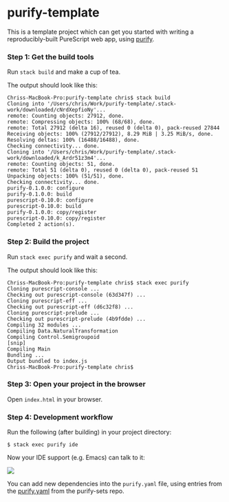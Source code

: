 # purify-template

This is a template project which can get you started with writing a
reproducibly-built PureScript web app, using
[purify](https://github.com/chrisdone/purify).

### Step 1: Get the build tools

Run `stack build` and make a cup of tea.

The output should look like this:

    Chriss-MacBook-Pro:purify-template chris$ stack build
    Cloning into '/Users/chris/Work/purify-template/.stack-work/downloaded/cNrdXepfioNy'...
    remote: Counting objects: 27912, done.
    remote: Compressing objects: 100% (68/68), done.
    remote: Total 27912 (delta 16), reused 0 (delta 0), pack-reused 27844
    Receiving objects: 100% (27912/27912), 8.29 MiB | 3.25 MiB/s, done.
    Resolving deltas: 100% (16488/16488), done.
    Checking connectivity... done.
    Cloning into '/Users/chris/Work/purify-template/.stack-work/downloaded/k_Ardr51z3m4'...
    remote: Counting objects: 51, done.
    remote: Total 51 (delta 0), reused 0 (delta 0), pack-reused 51
    Unpacking objects: 100% (51/51), done.
    Checking connectivity... done.
    purify-0.1.0.0: configure
    purify-0.1.0.0: build
    purescript-0.10.0: configure
    purescript-0.10.0: build
    purify-0.1.0.0: copy/register
    purescript-0.10.0: copy/register
    Completed 2 action(s).

### Step 2: Build the project

Run `stack exec purify` and wait a second.

The output should look like this:

    Chriss-MacBook-Pro:purify-template chris$ stack exec purify
    Cloning purescript-console ...
    Checking out purescript-console (63d347f) ...
    Cloning purescript-eff ...
    Checking out purescript-eff (d6c32f8) ...
    Cloning purescript-prelude ...
    Checking out purescript-prelude (4b9fdde) ...
    Compiling 32 modules ...
    Compiling Data.NaturalTransformation
    Compiling Control.Semigroupoid
    [snip]
    Compiling Main
    Bundling ...
    Output bundled to index.js
    Chriss-MacBook-Pro:purify-template chris$

### Step 3: Open your project in the browser

Open `index.html` in your browser.

### Step 4: Development workflow

Run the following (after building) in your project directory:

    $ stack exec purify ide

Now your IDE support (e.g. Emacs) can talk to it:

![](http://i.imgur.com/Uncgo5K.png)

You can add new dependencies into the `purify.yaml` file, using entries from the [purify.yaml](https://github.com/chrisdone/purify-sets/blob/master/purify.yaml) from the purify-sets repo.
